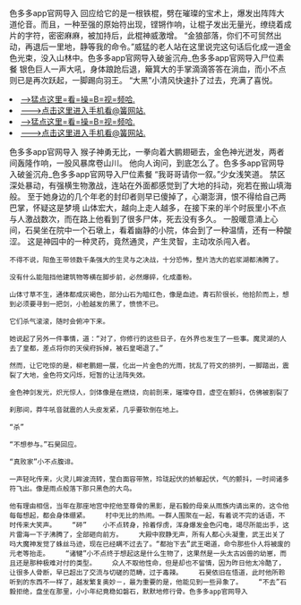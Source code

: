 色多多app官网导入    回应给它的是一根铁棍，劈在璀璨的宝术上，爆发出阵阵大道伦音。而且，一种至强的原始符出现，铿锵作响，让棍子发出无量光，缭绕着成片的字符，密密麻麻，被加持后，此棍神威激增。    “金狼部落，你们不可贸然出动，再退后一里地，静等我的命令。”威猛的老人站在这里说完这句话后化成一道金色光束，没入山林中。色多多app官网导入破釜沉舟_色多多app官网导入尸位素餐    银色巨人一声大吼，身体踉跄后退，簸箕大的手掌滴滴答答在淌血，而小不点则已是再次跃起，一脚踢向羽王。    “大黑”小清风快速扑了过去，充满了喜悦。

<li><a href="http://vxbfgi966.jue1015.xyz/#md_1016">-->猛点这里=看=操=B=视=频哈.</a></li>
<li><a href="http://vxbfgi966.jue1015.xyz/#md_1016">--->点击这里进入手机看@簧网站.</a></li>





<li><a href="http://vxbfgi966.jue1015.xyz/#md_1016">-->猛点这里=看=操=B=视=频哈.</a></li>
<li><a href="http://vxbfgi966.jue1015.xyz/#md_1016">--->点击这里进入手机看@簧网站.</a></li>



色多多app官网导入    猴子神勇无比，一拳向着大鹏翅砸去，金色神光迸发，两者间轰隆作响，一股风暴席卷山川。    他向人询问，到底怎么了。色多多app官网导入破釜沉舟_色多多app官网导入尸位素餐    “我哥哥请你一叙。”少女浅笑道。
    禁区深处暴动，有强横生物激战，连站在外面都感觉到了大地的抖动，宛若在搬山填海般。    至于她身边的几个年老的封印者则早已傻掉了，心潮澎湃，恨不得给自己两巴掌，怀疑这是梦境    山体宏大，越向上走人越多，在接下来的半个时辰里小不点与人激战数次，而在路上他看到了很多尸体，死去没有多久。    一股暖意涌上心间，石昊坐在院中一个石墩上，看着幽静的小院，体会到了一种温情，还有一种酸涩。    这是神园中的一种灵药，竟然通灵，产生灵智，主动攻杀闯入者。

    不得不说，阳鱼王带领数千条强大的生灵与之决战，十分恐怖，整片浩大的岩浆湖都沸腾了。

    没有什么能阻挡他建筑物等横在脚步前，必然爆碎，化成齑粉。

    山体寸草不生，通体都成灰褐色，部分山石为暗红色，像是血迹。青石阶很长，他拾阶而上，想到必须要寻到一把剑，小脸越发的黑了，愤愤不已。

    它们杀气滚滚，随时会俯冲下来。

    她说起了另外一件事情，道：“对了，你修行的这些日子，在外界也发生了一些事。魔灵湖的人去了皇都，差点将你的天侯府拆掉，被石皇喝退了。”

    然而，让它吃惊的是，柳老鹏翅一展，化出一片金色的光雨，扰乱了符文的排列，一脚踏出，震裂了大地，金色符文闪烁，短暂的让法阵失效。

    金色神剑发光，炽光惊人，剑体像是在燃烧，向前剖来，璀璨夺目，虚空在颤抖，仿佛被割裂了

    刹那间，莽牛吼音就震的人头皮发紧，几乎要软倒在地上。

    “杀”

    “不想参与。”石昊回应。

    “真败家”小不点腹诽。

    一声轻叱传来，火灵儿眸波流转，莹白面容带煞，玲珑起伏的娇躯起伏，气的颤抖，一时间诸多符飞出。像是雨点般落下那只黑色的大鸟。

    他有理由相信，当年在那座地宫中挖他至尊骨的黑影，是石毅的母亲从雨族内请出来的，这令他每每想起，都会身体绷紧。    村中无比的热闹。一群人围聚在一起，有着说不完的话语，不时传来大笑声。    “砰”    小不点转身，拎着俘虏，浑身爆发金色闪电，竭尽所能出手，这片雷海一下子沸腾了，全部砸向前方。    大殿中寂静无声，所有人都心头凝重，武王出关了吗大魔神发觉了蛛丝马迹，现在已经瞒不过去了。“都抬下去”武王喝道，命令那些仆人将被废的元老等抬走。    “诸犍”小不点终于想起这是什么生物了，这果然是一头太古凶兽的幼崽，而且还是那种极难对付的类型。    众人不取他性命，但是却也不留情，因为昨日他太冷酷了，让很多人骨断，早已超出了交流与切磋的范畴，过于毒辣。    石昊依旧在悟道，此时他所聆听到的东西不一样了，越发繁复奥妙－，最为重要的是，他能见到一些异象了。    “不去”石毅拒绝，盘坐在那里，小小年纪竟稳如磐石，默默地修行骨。色多多app官网导入
